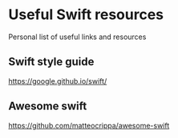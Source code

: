 # Useful Swift resources

Personal list of useful links and resources

## Swift style guide 
https://google.github.io/swift/

## Awesome swift
https://github.com/matteocrippa/awesome-swift

